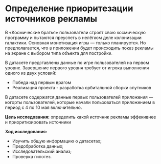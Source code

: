 # Определение приоритезации источников рекламы

В «Космические братья» пользователи строят свою космическую программу и пытаются преуспеть в нелёгком деле колонизации галактики.
Основная монетизация игры — только планируется. Но предполагается, что в приложении будет происходить показ рекламы на экране с выбором типа объекта для постройки.

В датасете представлены данные по игре пользователей на первом уровне. Завершение первого уровня требует от игрока выполнения одного из двух условий:

- Победа над первым врагом
- Реализация проекта - разработка орбитальной сборки спутников

В датасете содержатся данные первых пользователей приложения — когорты пользователей, которые начали пользоваться приложением в период с 4 по 10 мая включительно.

**Цель исследования:** определить какой источник рекламы эффекивнее и приоритизировать источники

**Ход исследования:**

- Изучить общую информацию о датасетах;
- Предобработка данных;
- Исследовательский анализ;
- Проверка гипотез.
